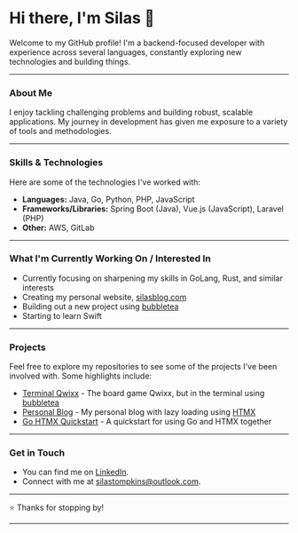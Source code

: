 # Hi there, I'm Silas 👋

Welcome to my GitHub profile! I'm a backend-focused developer with experience across several languages, constantly exploring new technologies and building things.

---

### About Me

I enjoy tackling challenging problems and building robust, scalable applications. My journey in development has given me exposure to a variety of tools and methodologies.

---

### Skills & Technologies

Here are some of the technologies I've worked with:

*   **Languages:** Java, Go, Python, PHP, JavaScript
*   **Frameworks/Libraries:** Spring Boot (Java), Vue.js (JavaScript), Laravel (PHP)
*   **Other:** AWS, GitLab

---

### What I'm Currently Working On / Interested In

*   Currently focusing on sharpening my skills in GoLang, Rust, and similar interests
*   Creating my personal website, [silasblog.com](https://www.silasblog.com)
*   Building out a new project using [bubbletea](https://github.com/charmbracelet/bubbletea) 
*   Starting to learn Swift

---

### Projects

Feel free to explore my repositories to see some of the projects I've been involved with. Some highlights include:

*   [Terminal Qwixx](https://github.com/SeeSharpSi/qwixx) - The board game Qwixx, but in the terminal using [bubbletea](https://github.com/charmbracelet/bubbletea)
*   [Personal Blog](https://github.com/SeeSharpSi/silasblog) - My personal blog with lazy loading using [HTMX](https://htmx.org/)
*   [Go HTMX Quickstart](https://github.com/SeeSharpSi/go_htmx_quickstart) - A quickstart for using Go and HTMX together

---

### Get in Touch

*   You can find me on [LinkedIn](https://www.linkedin.com/in/silas-tompkins/).
*   Connect with me at silastompkins@outlook.com.

---

⭐️ Thanks for stopping by!

---

<!--
**Optional Additions:**

*   **Badges:** Add skill badges using services like shields.io (e.g., ![Java](https://img.shields.io/badge/Java-007396?style=for-the-badge&logo=java&logoColor=white)).
*   **GitHub Stats:** Add dynamic GitHub stats cards using services like github-readme-stats (https://github.com/anuraghazra/github-readme-stats).
*   **More detailed sections:** Expand on specific projects, contributions, or interests.
-->
